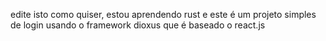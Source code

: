edite isto como quiser, estou aprendendo rust e este é um projeto simples de login usando o framework dioxus que é baseado o react.js
